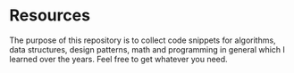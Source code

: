 # Resources

The purpose of this repository is to collect code snippets for algorithms, data structures, design patterns, math and programming in general which I learned over the years. Feel free to get whatever you need.

